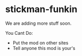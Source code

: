# stickman-funkin
We are adding more stuff soon.



You Cant Do:
- Put the mod on other sites
- Tell anyone this mod is your's
